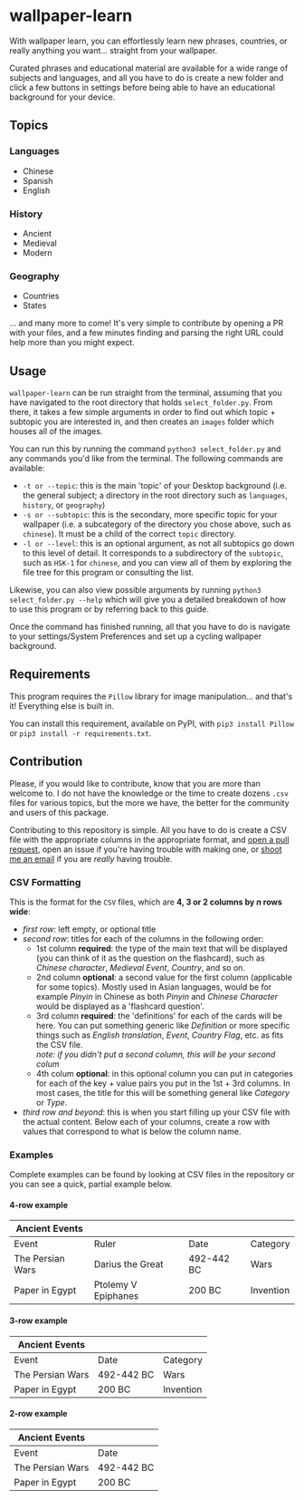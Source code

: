 # wallpaper-learn

With wallpaper learn, you can effortlessly learn new phrases, countries, or really anything you want... straight from your wallpaper.

Curated phrases and educational material are available for a wide range of subjects and languages, and all you have to do is create a new folder and click a few buttons in settings before being able to have an educational background for your device.

## Topics

### Languages

-   Chinese
-   Spanish
-   English

### History

-   Ancient
-   Medieval
-   Modern

### Geography

-   Countries
-   States

... and many more to come! It's very simple to contribute by opening a PR with your files, and a few minutes finding and parsing the right URL could help more than you might expect.

## Usage

`wallpaper-learn` can be run straight from the terminal, assuming that you have navigated to the root directory that holds `select_folder.py`. From there, it takes a few simple arguments in order to find out which topic + subtopic you are interested in, and then creates an `images` folder which houses all of the images.

You can run this by running the command `python3 select_folder.py` and any commands you'd like from the terminal. The following commands are available:

-   `-t or --topic`: this is the main 'topic' of your Desktop background (i.e. the general subject; a directory in the root directory such as `languages`, `history`, or `geography`)
-   `-s or --subtopic`: this is the secondary, more specific topic for your wallpaper (i.e. a subcategory of the directory you chose above, such as `chinese`). It must be a child of the correct `topic` directory.
-   `-l or --level`: this is an optional argument, as not all subtopics go down to this level of detail. It corresponds to a subdirectory of the `subtopic`, such as `HSK-1` for `chinese`, and you can view all of them by exploring the file tree for this program or consulting the list.

Likewise, you can also view possible arguments by running `python3 select_folder.py --help` which will give you a detailed breakdown of how to use this program or by referring back to this guide.

Once the command has finished running, all that you have to do is navigate to your settings/System Preferences and set up a cycling wallpaper background.

## Requirements

This program requires the `Pillow` library for image manipulation... and that's it! Everything else is built in.

You can install this requirement, available on PyPI, with `pip3 install Pillow` or `pip3 install -r requirements.txt`.

## Contribution

Please, if you would like to contribute, know that you are more than welcome to. I do not have the knowledge or the time to create dozens `.csv` files for various topics, but the more we have, the better for the community and users of this package.

Contributing to this repository is simple. All you have to do is create a CSV file with the appropriate columns in the appropriate format, and [open a pull request](https://opensource.com/article/19/7/create-pull-request-github), open an issue if you're having trouble with making one, or [shoot me an email](mailto:simon@simonilincev.com) if you are _really_ having trouble.

### CSV Formatting

This is the format for the `CSV` files, which are **4, 3 or 2 columns by _n_ rows wide**:

-   _first row_: left empty, or optional title
-   _second row_: titles for each of the columns in the following order:
    -   1st column **required**: the type of the main text that will be displayed (you can think of it as the question on the flashcard), such as _Chinese character_, _Medieval Event_, _Country_, and so on.
    -   2nd column **optional**: a second value for the first column (applicable for some topics). Mostly used in Asian languages, would be for example _Pinyin_ in Chinese as both _Pinyin_ and _Chinese Character_ would be displayed as a 'flashcard question'.
    -   3rd column **required**: the 'definitions' for each of the cards will be here. You can put something generic like _Definition_ or more specific things such as _English translation_, _Event_, _Country Flag_, etc. as fits the CSV file.<br>
        _note: if you didn't put a second column, this will be your second colum_
    -   4th colum **optional**: in this optional column you can put in categories for each of the key + value pairs you put in the 1st + 3rd columns. In most cases, the title for this will be something general like _Category_ or _Type_.
-   _third row and beyond_: this is when you start filling up your CSV file with the actual content. Below each of your columns, create a row with values that correspond to what is below the column name.

### Examples

Complete examples can be found by looking at CSV files in the repository or you can see a quick, partial example below.

#### 4-row example

| Ancient Events   |                     |            |           |
| ---------------- | ------------------- | ---------- | --------- |
| Event            | Ruler               | Date       | Category  |
| The Persian Wars | Darius the Great    | 492-442 BC | Wars      |
| Paper in Egypt   | Ptolemy V Epiphanes | 200 BC     | Invention |

#### 3-row example

| Ancient Events   |            |           |
| ---------------- | ---------- | --------- |
| Event            | Date       | Category  |
| The Persian Wars | 492-442 BC | Wars      |
| Paper in Egypt   | 200 BC     | Invention |

#### 2-row example
| Ancient Events   |            |
| ---------------- | ---------- |
| Event            | Date       |
| The Persian Wars | 492-442 BC |
| Paper in Egypt   | 200 BC     |